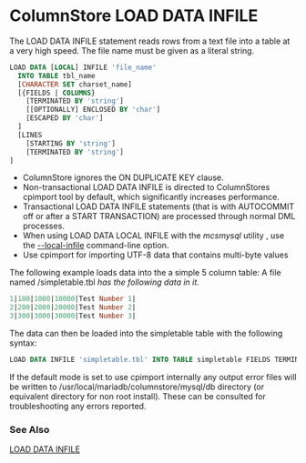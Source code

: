 # ColumnStore LOAD DATA INFILE

The LOAD DATA INFILE statement reads rows from a text file into a table at a very high speed. The file name must be given as a literal string.

```sql
LOAD DATA [LOCAL] INFILE 'file_name' 
  INTO TABLE tbl_name
  [CHARACTER SET charset_name]
  [{FIELDS | COLUMNS}
    [TERMINATED BY 'string']
    [[OPTIONALLY] ENCLOSED BY 'char']
    [ESCAPED BY 'char']
  ]
  [LINES
    [STARTING BY 'string']
    [TERMINATED BY 'string']
]
```

- ColumnStore ignores the ON DUPLICATE KEY clause.
- Non-transactional LOAD DATA INFILE is directed to ColumnStores cpimport tool by default, which significantly increases performance.
- Transactional LOAD DATA INFILE statements (that is with AUTOCOMMIT off or after a START TRANSACTION) are processed through normal DML processes.
- When using LOAD DATA LOCAL INFILE with the <em>mcsmysql</em> utility , use the [--local-infile](/kb/en/server-system-variables/#local_infile) command-line option.
- Use cpimport for importing UTF-8 data that contains multi-byte values

The following example loads data into the a simple 5 column table: A file named /simpletable.tbl<em> has the following data in it.</em>

```sql
1|100|1000|10000|Test Number 1|
2|200|2000|20000|Test Number 2|
3|300|3000|30000|Test Number 3|
```

The data can then be loaded into the simpletable table with the following syntax:

```sql
LOAD DATA INFILE 'simpletable.tbl' INTO TABLE simpletable FIELDS TERMINATED BY '|'
```

If the default mode is set to use cpimport internally any output error files will be written to /usr/local/mariadb/columnstore/mysql/db directory (or equivalent directory for non root install). These can be consulted for troubleshooting any errors reported.

### See Also

[LOAD DATA INFILE](/sql-statements-structure/sql-statements/data-manipulation/inserting-loading-data/load-data-into-tables-or-index/load-data-infile/)